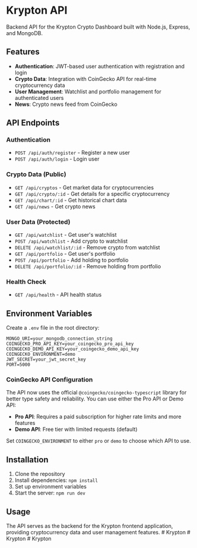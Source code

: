 # Krypton API

Backend API for the Krypton Crypto Dashboard built with Node.js, Express, and MongoDB.

## Features

- **Authentication**: JWT-based user authentication with registration and login
- **Crypto Data**: Integration with CoinGecko API for real-time cryptocurrency data
- **User Management**: Watchlist and portfolio management for authenticated users
- **News**: Crypto news feed from CoinGecko

## API Endpoints

### Authentication
- `POST /api/auth/register` - Register a new user
- `POST /api/auth/login` - Login user

### Crypto Data (Public)
- `GET /api/cryptos` - Get market data for cryptocurrencies
- `GET /api/crypto/:id` - Get details for a specific cryptocurrency
- `GET /api/chart/:id` - Get historical chart data
- `GET /api/news` - Get crypto news

### User Data (Protected)
- `GET /api/watchlist` - Get user's watchlist
- `POST /api/watchlist` - Add crypto to watchlist
- `DELETE /api/watchlist/:id` - Remove crypto from watchlist
- `GET /api/portfolio` - Get user's portfolio
- `POST /api/portfolio` - Add holding to portfolio
- `DELETE /api/portfolio/:id` - Remove holding from portfolio

### Health Check
- `GET /api/health` - API health status

## Environment Variables

Create a `.env` file in the root directory:

```
MONGO_URI=your_mongodb_connection_string
COINGECKO_PRO_API_KEY=your_coingecko_pro_api_key
COINGECKO_DEMO_API_KEY=your_coingecko_demo_api_key
COINGECKO_ENVIRONMENT=demo
JWT_SECRET=your_jwt_secret_key
PORT=5000
```

### CoinGecko API Configuration

The API now uses the official `@coingecko/coingecko-typescript` library for better type safety and reliability. You can use either the Pro API or Demo API:

- **Pro API**: Requires a paid subscription for higher rate limits and more features
- **Demo API**: Free tier with limited requests (default)

Set `COINGECKO_ENVIRONMENT` to either `pro` or `demo` to choose which API to use.

## Installation

1. Clone the repository
2. Install dependencies: `npm install`
3. Set up environment variables
4. Start the server: `npm run dev`

## Usage

The API serves as the backend for the Krypton frontend application, providing cryptocurrency data and user management features.
#   K r y p t o n  
 #   K r y p t o n  
 #   K r y p t o n  
 